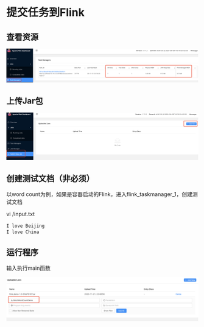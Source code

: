 # 提交任务到Flink

## 查看资源

![](Images/1.png)

## 上传Jar包

![](Images/2.png)

## 创建测试文档（非必须）
以word count为例，如果是容器启动的Flink，进入flink_taskmanager_1，创建测试文档

vi /input.txt

	I love Beijing 
	I love China
	
	
## 运行程序

输入执行main函数

![](Images/3.png)
